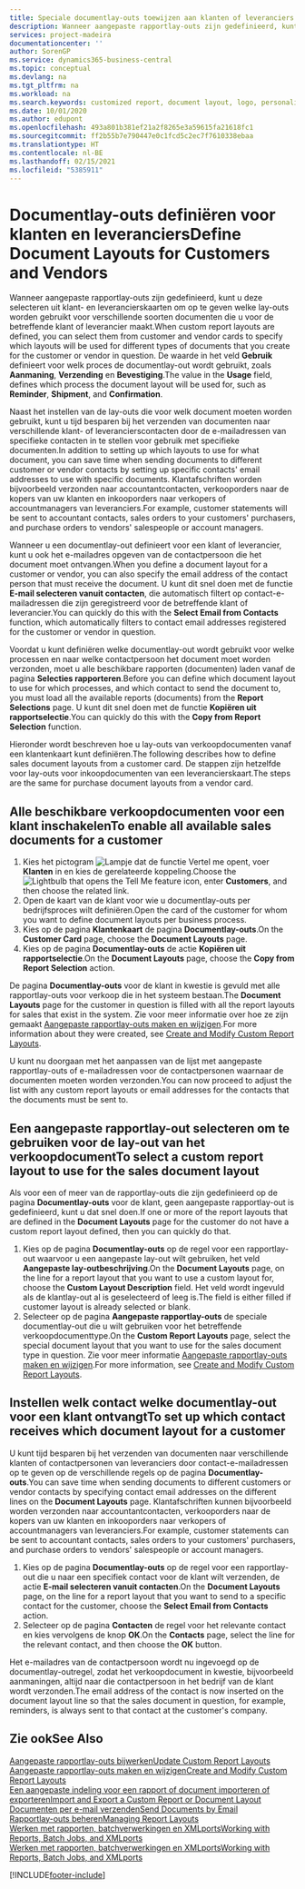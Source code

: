 ```yaml
---
title: Speciale documentlay-outs toewijzen aan klanten of leveranciers | Microsoft Docs
description: Wanneer aangepaste rapportlay-outs zijn gedefinieerd, kunt u deze selecteren uit klant- en leverancierskaarten om op te geven dat de geselecteerde lay-outs worden gebruikt voor verschillende soorten documenten die u voor de betreffende klant of leverancier maakt.
services: project-madeira
documentationcenter: ''
author: SorenGP
ms.service: dynamics365-business-central
ms.topic: conceptual
ms.devlang: na
ms.tgt_pltfrm: na
ms.workload: na
ms.search.keywords: customized report, document layout, logo, personalize
ms.date: 10/01/2020
ms.author: edupont
ms.openlocfilehash: 493a801b381ef21a2f8265e3a59615fa21618fc1
ms.sourcegitcommit: ff2b55b7e790447e0c1fcd5c2ec7f7610338ebaa
ms.translationtype: HT
ms.contentlocale: nl-BE
ms.lasthandoff: 02/15/2021
ms.locfileid: "5385911"
---
```

# <a name="define-document-layouts-for-customers-and-vendors"></a><span data-ttu-id="33e81-103">Documentlay-outs definiëren voor klanten en leveranciers</span><span class="sxs-lookup"><span data-stu-id="33e81-103">Define Document Layouts for Customers and Vendors</span></span>
<span data-ttu-id="33e81-104">Wanneer aangepaste rapportlay-outs zijn gedefinieerd, kunt u deze selecteren uit klant- en leverancierskaarten om op te geven welke lay-outs worden gebruikt voor verschillende soorten documenten die u voor de betreffende klant of leverancier maakt.</span><span class="sxs-lookup"><span data-stu-id="33e81-104">When custom report layouts are defined, you can select them from customer and vendor cards to specify which layouts will be used for different types of documents that you create for the customer or vendor in question.</span></span> <span data-ttu-id="33e81-105">De waarde in het veld **Gebruik** definieert voor welk proces de documentlay-out wordt gebruikt, zoals **Aanmaning**, **Verzending** en **Bevestiging**.</span><span class="sxs-lookup"><span data-stu-id="33e81-105">The value in the **Usage** field, defines which process the document layout will be used for, such as **Reminder**, **Shipment**, and **Confirmation**.</span></span>

<span data-ttu-id="33e81-106">Naast het instellen van de lay-outs die voor welk document moeten worden gebruikt, kunt u tijd besparen bij het verzenden van documenten naar verschillende klant- of leverancierscontacten door de e-mailadressen van specifieke contacten in te stellen voor gebruik met specifieke documenten.</span><span class="sxs-lookup"><span data-stu-id="33e81-106">In addition to setting up which layouts to use for what document, you can save time when sending documents to different customer or vendor contacts by setting up specific contacts' email addresses to use with specific documents.</span></span> <span data-ttu-id="33e81-107">Klantafschriften worden bijvoorbeeld verzonden naar accountantcontacten, verkooporders naar de kopers van uw klanten en inkooporders naar verkopers of accountmanagers van leveranciers.</span><span class="sxs-lookup"><span data-stu-id="33e81-107">For example, customer statements will be sent to accountant contacts, sales orders to your customers' purchasers, and purchase orders to vendors' salespeople or account managers.</span></span>

<span data-ttu-id="33e81-108">Wanneer u een documentlay-out definieert voor een klant of leverancier, kunt u ook het e-mailadres opgeven van de contactpersoon die het document moet ontvangen.</span><span class="sxs-lookup"><span data-stu-id="33e81-108">When you define a document layout for a customer or vendor, you can also specify the email address of the contact person that must receive the document.</span></span> <span data-ttu-id="33e81-109">U kunt dit snel doen met de functie **E-mail selecteren vanuit contacten**, die automatisch filtert op contact-e-mailadressen die zijn geregistreerd voor de betreffende klant of leverancier.</span><span class="sxs-lookup"><span data-stu-id="33e81-109">You can quickly do this with the **Select Email from Contacts** function, which automatically filters to contact email addresses registered for the customer or vendor in question.</span></span>

<span data-ttu-id="33e81-110">Voordat u kunt definiëren welke documentlay-out wordt gebruikt voor welke processen en naar welke contactpersoon het document moet worden verzonden, moet u alle beschikbare rapporten (documenten) laden vanaf de pagina **Selecties rapporteren**.</span><span class="sxs-lookup"><span data-stu-id="33e81-110">Before you can define which document layout to use for which processes, and which contact to send the document to, you must load all the available reports (documents) from the **Report Selections** page.</span></span> <span data-ttu-id="33e81-111">U kunt dit snel doen met de functie **Kopiëren uit rapportselectie**.</span><span class="sxs-lookup"><span data-stu-id="33e81-111">You can quickly do this with the **Copy from Report Selection** function.</span></span>

<span data-ttu-id="33e81-112">Hieronder wordt beschreven hoe u lay-outs van verkoopdocumenten vanaf een klantenkaart kunt definiëren.</span><span class="sxs-lookup"><span data-stu-id="33e81-112">The following describes how to define sales document layouts from a customer card.</span></span> <span data-ttu-id="33e81-113">De stappen zijn hetzelfde voor lay-outs voor inkoopdocumenten van een leverancierskaart.</span><span class="sxs-lookup"><span data-stu-id="33e81-113">The steps are the same for purchase document layouts from a vendor card.</span></span>

## <a name="to-enable-all-available-sales-documents-for-a-customer"></a><span data-ttu-id="33e81-114">Alle beschikbare verkoopdocumenten voor een klant inschakelen</span><span class="sxs-lookup"><span data-stu-id="33e81-114">To enable all available sales documents for a customer</span></span>
1. <span data-ttu-id="33e81-115">Kies het pictogram ![Lampje dat de functie Vertel me opent](media/ui-search/search_small.png "Vertel me wat u wilt doen"), voer **Klanten** in en kies de gerelateerde koppeling.</span><span class="sxs-lookup"><span data-stu-id="33e81-115">Choose the ![Lightbulb that opens the Tell Me feature](media/ui-search/search_small.png "Tell me what you want to do") icon, enter **Customers**, and then choose the related link.</span></span>
2. <span data-ttu-id="33e81-116">Open de kaart van de klant voor wie u documentlay-outs per bedrijfsproces wilt definiëren.</span><span class="sxs-lookup"><span data-stu-id="33e81-116">Open the card of the customer for whom you want to define document layouts per business process.</span></span>
3. <span data-ttu-id="33e81-117">Kies op de pagina **Klantenkaart** de pagina **Documentlay-outs**.</span><span class="sxs-lookup"><span data-stu-id="33e81-117">On the **Customer Card** page, choose the **Document Layouts** page.</span></span>
4. <span data-ttu-id="33e81-118">Kies op de pagina **Documentlay-outs** de actie **Kopiëren uit rapportselectie**.</span><span class="sxs-lookup"><span data-stu-id="33e81-118">On the **Document Layouts** page, choose the **Copy from Report Selection** action.</span></span>

<span data-ttu-id="33e81-119">De pagina **Documentlay-outs** voor de klant in kwestie is gevuld met alle rapportlay-outs voor verkoop die in het systeem bestaan.</span><span class="sxs-lookup"><span data-stu-id="33e81-119">The **Document Layouts** page for the customer in question is filled with all the report layouts for sales that exist in the system.</span></span> <span data-ttu-id="33e81-120">Zie voor meer informatie over hoe ze zijn gemaakt [Aangepaste rapportlay-outs maken en wijzigen](ui-how-create-custom-report-layout.md).</span><span class="sxs-lookup"><span data-stu-id="33e81-120">For more information about they were created, see [Create and Modify Custom Report Layouts](ui-how-create-custom-report-layout.md).</span></span>

<span data-ttu-id="33e81-121">U kunt nu doorgaan met het aanpassen van de lijst met aangepaste rapportlay-outs of e-mailadressen voor de contactpersonen waarnaar de documenten moeten worden verzonden.</span><span class="sxs-lookup"><span data-stu-id="33e81-121">You can now proceed to adjust the list with any custom report layouts or email addresses for the contacts that the documents must be sent to.</span></span>

## <a name="to-select-a-custom-report-layout-to-use-for-the-sales-document-layout"></a><span data-ttu-id="33e81-122">Een aangepaste rapportlay-out selecteren om te gebruiken voor de lay-out van het verkoopdocument</span><span class="sxs-lookup"><span data-stu-id="33e81-122">To select a custom report layout to use for the sales document layout</span></span>
<span data-ttu-id="33e81-123">Als voor een of meer van de rapportlay-outs die zijn gedefinieerd op de pagina **Documentlay-outs** voor de klant, geen aangepaste rapportlay-out is gedefinieerd, kunt u dat snel doen.</span><span class="sxs-lookup"><span data-stu-id="33e81-123">If one or more of the report layouts that are defined in the **Document Layouts** page for the customer do not have a custom report layout defined, then you can quickly do that.</span></span>

1. <span data-ttu-id="33e81-124">Kies op de pagina **Documentlay-outs** op de regel voor een rapportlay-out waarvoor u een aangepaste lay-out wilt gebruiken, het veld **Aangepaste lay-outbeschrijving**.</span><span class="sxs-lookup"><span data-stu-id="33e81-124">On the **Document Layouts** page, on the line for a report layout that you want to use a custom layout for, choose the **Custom Layout Description** field.</span></span> <span data-ttu-id="33e81-125">Het veld wordt ingevuld als de klantlay-out al is geselecteerd of leeg is.</span><span class="sxs-lookup"><span data-stu-id="33e81-125">The field is either filled if customer layout is already selected or blank.</span></span>
2. <span data-ttu-id="33e81-126">Selecteer op de pagina **Aangepaste rapportlay-outs** de speciale documentlay-out die u wilt gebruiken voor het betreffende verkoopdocumenttype.</span><span class="sxs-lookup"><span data-stu-id="33e81-126">On the **Custom Report Layouts** page, select the special document layout that you want to use for the sales document type in question.</span></span> <span data-ttu-id="33e81-127">Zie voor meer informatie [Aangepaste rapportlay-outs maken en wijzigen](ui-how-create-custom-report-layout.md).</span><span class="sxs-lookup"><span data-stu-id="33e81-127">For more information, see [Create and Modify Custom Report Layouts](ui-how-create-custom-report-layout.md).</span></span>

## <a name="to-set-up-which-contact-receives-which-document-layout-for-a-customer"></a><span data-ttu-id="33e81-128">Instellen welk contact welke documentlay-out voor een klant ontvangt</span><span class="sxs-lookup"><span data-stu-id="33e81-128">To set up which contact receives which document layout for a customer</span></span>
<span data-ttu-id="33e81-129">U kunt tijd besparen bij het verzenden van documenten naar verschillende klanten of contactpersonen van leveranciers door contact-e-mailadressen op te geven op de verschillende regels op de pagina **Documentlay-outs**.</span><span class="sxs-lookup"><span data-stu-id="33e81-129">You can save time when sending documents to different customers or vendor contacts by specifying contact email addresses on the different lines on the **Document Layouts** page.</span></span> <span data-ttu-id="33e81-130">Klantafschriften kunnen bijvoorbeeld worden verzonden naar accountantcontacten, verkooporders naar de kopers van uw klanten en inkooporders naar verkopers of accountmanagers van leveranciers.</span><span class="sxs-lookup"><span data-stu-id="33e81-130">For example, customer statements can be sent to accountant contacts, sales orders to your customers' purchasers, and purchase orders to vendors' salespeople or account managers.</span></span>

1. <span data-ttu-id="33e81-131">Kies op de pagina **Documentlay-outs** op de regel voor een rapportlay-out die u naar een specifiek contact voor de klant wilt verzenden, de actie **E-mail selecteren vanuit contacten**.</span><span class="sxs-lookup"><span data-stu-id="33e81-131">On the **Document Layouts** page, on the line for a report layout that you want to send to a specific contact for the customer, choose the **Select Email from Contacts** action.</span></span>
2. <span data-ttu-id="33e81-132">Selecteer op de pagina **Contacten** de regel voor het relevante contact en kies vervolgens de knop **OK**.</span><span class="sxs-lookup"><span data-stu-id="33e81-132">On the **Contacts** page, select the line for the relevant contact, and then choose the **OK** button.</span></span>

<span data-ttu-id="33e81-133">Het e-mailadres van de contactpersoon wordt nu ingevoegd op de documentlay-outregel, zodat het verkoopdocument in kwestie, bijvoorbeeld aanmaningen, altijd naar die contactpersoon in het bedrijf van de klant wordt verzonden.</span><span class="sxs-lookup"><span data-stu-id="33e81-133">The email address of the contact is now inserted on the document layout line so that the sales document in question, for example, reminders, is always sent to that contact at the customer's company.</span></span>

## <a name="see-also"></a><span data-ttu-id="33e81-134">Zie ook</span><span class="sxs-lookup"><span data-stu-id="33e81-134">See Also</span></span>  
[<span data-ttu-id="33e81-135">Aangepaste rapportlay-outs bijwerken</span><span class="sxs-lookup"><span data-stu-id="33e81-135">Update Custom Report Layouts</span></span>](ui-update-report-layouts.md)  
[<span data-ttu-id="33e81-136">Aangepaste rapportlay-outs maken en wijzigen</span><span class="sxs-lookup"><span data-stu-id="33e81-136">Create and Modify Custom Report Layouts</span></span>](ui-how-create-custom-report-layout.md)  
[<span data-ttu-id="33e81-137">Een aangepaste indeling voor een rapport of document importeren of exporteren</span><span class="sxs-lookup"><span data-stu-id="33e81-137">Import and Export a Custom Report or Document Layout</span></span>](ui-how-import-and-export-report-layout.md)  
[<span data-ttu-id="33e81-138">Documenten per e-mail verzenden</span><span class="sxs-lookup"><span data-stu-id="33e81-138">Send Documents by Email</span></span>](ui-how-send-documents-email.md)  
[<span data-ttu-id="33e81-139">Rapportlay-outs beheren</span><span class="sxs-lookup"><span data-stu-id="33e81-139">Managing Report Layouts</span></span>](ui-manage-report-layouts.md)  
[<span data-ttu-id="33e81-140">Werken met rapporten, batchverwerkingen en XMLports</span><span class="sxs-lookup"><span data-stu-id="33e81-140">Working with Reports, Batch Jobs, and XMLports</span></span>](ui-work-report.md)  
[<span data-ttu-id="33e81-141">Werken met rapporten, batchverwerkingen en XMLports</span><span class="sxs-lookup"><span data-stu-id="33e81-141">Working with Reports, Batch Jobs, and XMLports</span></span>](ui-work-report.md)  


[!INCLUDE[footer-include](includes/footer-banner.md)]